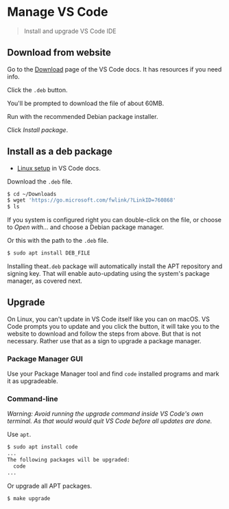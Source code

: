 # Manage VS Code
> Install and upgrade VS Code IDE


## Download from website

Go to the [Download](https://code.visualstudio.com/Download) page of the VS Code docs. It has resources if you need info.

Click the `.deb` button.

You'll be prompted to download the file of about 60MB.

Run with the recommended Debian package installer.

Click _Install package_.


## Install as a deb package

- [Linux setup](https://code.visualstudio.com/docs/setup/linux) in VS Code docs.

Download the `.deb` file.

```sh
$ cd ~/Downloads
$ wget 'https://go.microsoft.com/fwlink/?LinkID=760868'
$ ls
```

If you system is configured right you can double-click on the file, or choose to _Open with..._ and choose a Debian package manager.

Or this with the path to the `.deb` file.

```sh
$ sudo apt install DEB_FILE
```

Installing theat`.deb` package will automatically install the APT repository and signing key. That will enable auto-updating using the system's package manager, as covered next.


## Upgrade

On Linux, you can't update in VS Code itself like you can on macOS. VS Code prompts you to update and you click the button, it will take you to the website to download and follow the steps from above. But that is not necessary. Rather use that as a sign to upgrade a package manager.

### Package Manager GUI

Use your Package Manager tool and find `code` installed programs and mark it as upgradeable.

### Command-line

_Warning: Avoid running the upgrade command inside VS Code's own terminal. As that would would quit VS Code before all updates are done._

Use `apt`.

```sh
$ sudo apt install code
...
The following packages will be upgraded:
  code
...
```

Or upgrade all APT packages.

```sh
$ make upgrade
```
